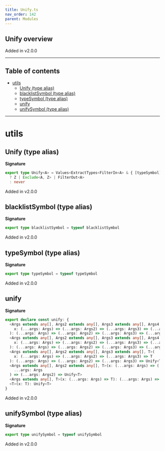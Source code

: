 ```yaml
---
title: Unify.ts
nav_order: 142
parent: Modules
---
```


## Unify overview

Added in v2.0.0

---

<h2 class="text-delta">Table of contents</h2>

- [utils](#utils)
  - [Unify (type alias)](#unify-type-alias)
  - [blacklistSymbol (type alias)](#blacklistsymbol-type-alias)
  - [typeSymbol (type alias)](#typesymbol-type-alias)
  - [unify](#unify)
  - [unifySymbol (type alias)](#unifysymbol-type-alias)

---

# utils

## Unify (type alias)

**Signature**

```ts
export type Unify<A> = Values<ExtractTypes<FilterIn<A> & { [typeSymbol]: A }>> extends infer Z
  ? Z | Exclude<A, Z> | FilterOut<A>
  : never
```

Added in v2.0.0

## blacklistSymbol (type alias)

**Signature**

```ts
export type blacklistSymbol = typeof blacklistSymbol
```

Added in v2.0.0

## typeSymbol (type alias)

**Signature**

```ts
export type typeSymbol = typeof typeSymbol
```

Added in v2.0.0

## unify

**Signature**

```ts
export declare const unify: {
  <Args extends any[], Args2 extends any[], Args3 extends any[], Args4 extends any[], Args5 extends any[], T>(
    x: (...args: Args) => (...args: Args2) => (...args: Args3) => (...args: Args4) => (...args: Args5) => T
  ): (...args: Args) => (...args: Args2) => (...args: Args3) => (...args: Args4) => (...args: Args5) => Unify<T>
  <Args extends any[], Args2 extends any[], Args3 extends any[], Args4 extends any[], T>(
    x: (...args: Args) => (...args: Args2) => (...args: Args3) => (...args: Args4) => T
  ): (...args: Args) => (...args: Args2) => (...args: Args3) => (...args: Args4) => Unify<T>
  <Args extends any[], Args2 extends any[], Args3 extends any[], T>(
    x: (...args: Args) => (...args: Args2) => (...args: Args3) => T
  ): (...args: Args) => (...args: Args2) => (...args: Args3) => Unify<T>
  <Args extends any[], Args2 extends any[], T>(x: (...args: Args) => (...args: Args2) => T): (
    ...args: Args
  ) => (...args: Args2) => Unify<T>
  <Args extends any[], T>(x: (...args: Args) => T): (...args: Args) => Unify<T>
  <T>(x: T): Unify<T>
}
```

Added in v2.0.0

## unifySymbol (type alias)

**Signature**

```ts
export type unifySymbol = typeof unifySymbol
```

Added in v2.0.0
